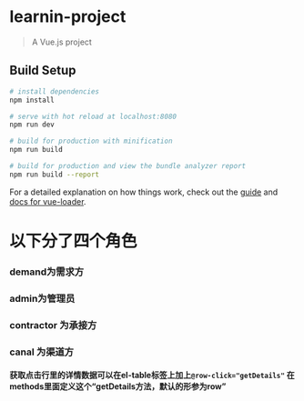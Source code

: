 # learnin-project

> A Vue.js project

## Build Setup

``` bash
# install dependencies
npm install

# serve with hot reload at localhost:8080
npm run dev

# build for production with minification
npm run build

# build for production and view the bundle analyzer report
npm run build --report
```

For a detailed explanation on how things work, check out the [guide](http://vuejs-templates.github.io/webpack/) and [docs for vue-loader](http://vuejs.github.io/vue-loader).
# 以下分了四个角色
### demand为需求方
### admin为管理员
### contractor 为承接方
### canal 为渠道方

#### 获取点击行里的详情数据可以在el-table标签上加上`@row-click="getDetails"` 在methods里面定义这个“getDetails方法，默认的形参为row”